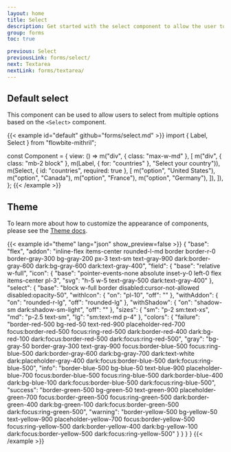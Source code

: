 ```yaml
---
layout: home
title: Select
description: Get started with the select component to allow the user to choose from one or more options from a dropdown list based on multiple styles, sizes, and variants
group: forms
toc: true

previous: Select
previousLink: forms/select/
next: Textarea
nextLink: forms/textarea/
---
```


## Default select

This component can be used to allow users to select from multiple options based on the `<Select>` component.

{{< example id="default" github="forms/select.md" >}}
import { Label, Select } from "flowbite-mithril";

const Component = {
  view: () =>
    m("div", { class: "max-w-md" }, [
      m("div", { class: "mb-2 block" }, m(Label, { for: "countries" }, "Select your country")),
      m(Select, { id: "countries", required: true }, [
        m("option", "United States"),
        m("option", "Canada"),
        m("option", "France"),
        m("option", "Germany"),
      ]),
    ]),
};
{{< /example >}}

## Theme

To learn more about how to customize the appearance of components, please see the [Theme docs](https://www.flowbite-react.com/docs/customize/theme).

{{< example id="theme" lang="json" show_preview=false >}}
{
  "base": "flex",
  "addon": "inline-flex items-center rounded-l-md border border-r-0 border-gray-300 bg-gray-200 px-3 text-sm text-gray-900 dark:border-gray-600 dark:bg-gray-600 dark:text-gray-400",
  "field": {
    "base": "relative w-full",
    "icon": {
      "base": "pointer-events-none absolute inset-y-0 left-0 flex items-center pl-3",
      "svg": "h-5 w-5 text-gray-500 dark:text-gray-400"
    },
    "select": {
      "base": "block w-full border disabled:cursor-not-allowed disabled:opacity-50",
      "withIcon": {
        "on": "pl-10",
        "off": ""
      },
      "withAddon": {
        "on": "rounded-r-lg",
        "off": "rounded-lg"
      },
      "withShadow": {
        "on": "shadow-sm dark:shadow-sm-light",
        "off": ""
      },
      "sizes": {
        "sm": "p-2 sm:text-xs",
        "md": "p-2.5 text-sm",
        "lg": "sm:text-md p-4"
      },
      "colors": {
        "failure": "border-red-500 bg-red-50 text-red-900 placeholder-red-700 focus:border-red-500 focus:ring-red-500 dark:border-red-400 dark:bg-red-100 dark:focus:border-red-500 dark:focus:ring-red-500",
        "gray": "bg-gray-50 border-gray-300 text-gray-900 focus:border-blue-500 focus:ring-blue-500 dark:border-gray-600 dark:bg-gray-700 dark:text-white dark:placeholder-gray-400 dark:focus:border-blue-500 dark:focus:ring-blue-500",
        "info": "border-blue-500 bg-blue-50 text-blue-900 placeholder-blue-700 focus:border-blue-500 focus:ring-blue-500 dark:border-blue-400 dark:bg-blue-100 dark:focus:border-blue-500 dark:focus:ring-blue-500",
        "success": "border-green-500 bg-green-50 text-green-900 placeholder-green-700 focus:border-green-500 focus:ring-green-500 dark:border-green-400 dark:bg-green-100 dark:focus:border-green-500 dark:focus:ring-green-500",
        "warning": "border-yellow-500 bg-yellow-50 text-yellow-900 placeholder-yellow-700 focus:border-yellow-500 focus:ring-yellow-500 dark:border-yellow-400 dark:bg-yellow-100 dark:focus:border-yellow-500 dark:focus:ring-yellow-500"
      }
    }
  }
}
{{< /example >}}

